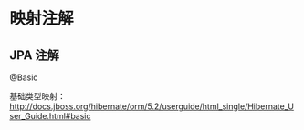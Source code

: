# 映射注解

## JPA 注解

@Basic

基础类型映射：
http://docs.jboss.org/hibernate/orm/5.2/userguide/html_single/Hibernate_User_Guide.html#basic
